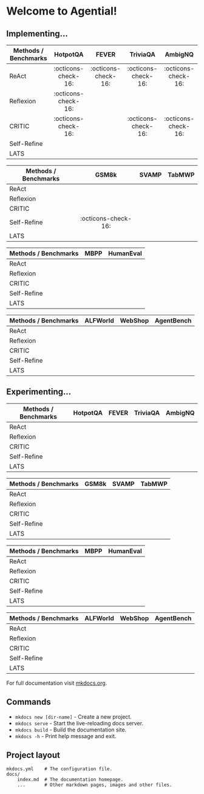 <script src="https://cdn.jsdelivr.net/npm/marked/marked.min.js"></script>

# Welcome to Agential!

## Implementing...

| **Methods / Benchmarks** |      HotpotQA       |        FEVER        |      TriviaQA       |       AmbigNQ       |
| ------------------------ | :-----------------: | :-----------------: | :-----------------: | :-----------------: |
| ReAct                    | :octicons-check-16: | :octicons-check-16: | :octicons-check-16: | :octicons-check-16: |
| Reflexion                | :octicons-check-16: |                     |                     |                     |
| CRITIC                   | :octicons-check-16: |                     | :octicons-check-16: | :octicons-check-16: |
| Self-Refine              |                     |                     |                     |                     |
| LATS                     |                     |                     |                     |                     |

| **Methods / Benchmarks** |        GSM8k        | SVAMP | TabMWP |
| ------------------------ | :-----------------: | :---: | :----: |
| ReAct                    |                     |       |        |
| Reflexion                |                     |       |        |
| CRITIC                   |                     |       |        |
| Self-Refine              | :octicons-check-16: |       |        |
| LATS                     |                     |       |        |

| **Methods / Benchmarks** | MBPP     | HumanEval |
| ------------------------ | :------: | :-------: |
| ReAct                    |          |           |
| Reflexion                |          |           |
| CRITIC                   |          |           |
| Self-Refine              |          |           |
| LATS                     |          |           |

| **Methods / Benchmarks** | ALFWorld | WebShop | AgentBench |
| ------------------------ | :------: | :-----: | :--------: |
| ReAct                    |          |         |            |
| Reflexion                |          |         |            |
| CRITIC                   |          |         |            |
| Self-Refine              |          |         |            |
| LATS                     |          |         |            |

## Experimenting...


| **Methods / Benchmarks** | HotpotQA | FEVER | TriviaQA | AmbigNQ |
| ------------------------ | :------: | :---: | :------: | :-----: |
| ReAct                    |          |       |          |         |
| Reflexion                |          |       |          |         |
| CRITIC                   |          |       |          |         |
| Self-Refine              |          |       |          |         |
| LATS                     |          |       |          |         |

| **Methods / Benchmarks** | GSM8k    | SVAMP  | TabMWP  |
| ------------------------ | :------: | :----: | :-----: |
| ReAct                    |          |        |         |
| Reflexion                |          |        |         |
| CRITIC                   |          |        |         |
| Self-Refine              |          |        |         |
| LATS                     |          |        |         |

| **Methods / Benchmarks** | MBPP     | HumanEval |
| ------------------------ | :------: | :-------: |
| ReAct                    |          |           |
| Reflexion                |          |           |
| CRITIC                   |          |           |
| Self-Refine              |          |           |
| LATS                     |          |           |

| **Methods / Benchmarks** | ALFWorld | WebShop | AgentBench |
| ------------------------ | :------: | :-----: | :--------: |
| ReAct                    |          |         |            |
| Reflexion                |          |         |            |
| CRITIC                   |          |         |            |
| Self-Refine              |          |         |            |
| LATS                     |          |         |            |

For full documentation visit [mkdocs.org](https://www.mkdocs.org).

## Commands

* `mkdocs new [dir-name]` - Create a new project.
* `mkdocs serve` - Start the live-reloading docs server.
* `mkdocs build` - Build the documentation site.
* `mkdocs -h` - Print help message and exit.

## Project layout

    mkdocs.yml    # The configuration file.
    docs/
        index.md  # The documentation homepage.
        ...       # Other markdown pages, images and other files.
